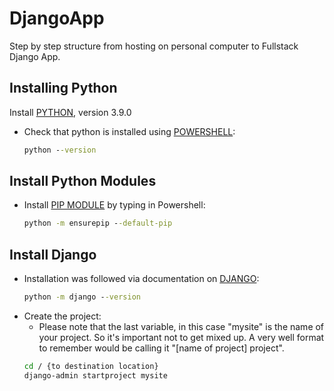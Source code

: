 # DjangoApp
Step by step structure from hosting on personal computer to Fullstack Django App.

## Installing Python
Install [PYTHON](https://www.python.org/downloads/), version 3.9.0
- Check that python is installed using [POWERSHELL](https://docs.microsoft.com/en-us/powershell/scripting/install/installing-powershell?view=powershell-7.1):
  ```cmd
  python --version
  ```
## Install Python Modules
- Install [PIP MODULE](https://docs.python.org/3/installing/index.html) by typing in Powershell:
  ```cmd
  python -m ensurepip --default-pip
  ```
## Install Django
- Installation was followed via documentation on [DJANGO](https://docs.djangoproject.com/en/3.1/intro/install/):
  ```cmd
  python -m django --version
  ```
- Create the project:
  * Please note that the last variable, in this case "mysite" is the name of your project.  So it's important not to get mixed up.  A very well format to remember would be calling it "[name of project] project".
  ```cmd
  cd / {to destination location}
  django-admin startproject mysite
  ```
